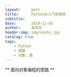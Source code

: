 ```yaml
---
layout:     post
title:      Python从入门到放弃
subtitle:   
date:       2019-11-03
author:     高庆东
header-img: img/ceshi.jpg
catalog: true
tags:
    - Python
    - 函数
    - 对象，类
---
```


** 面向对象编程的思路 **
